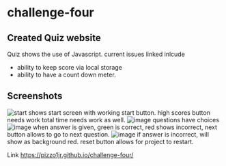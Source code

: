 # challenge-four

## Created Quiz website
Quiz shows the use of Javascript. current issues linked inlcude
- ability to keep score via local storage
- ability to have a count down meter.

## Screenshots 
![start](https://user-images.githubusercontent.com/102200085/166171897-5ef67a60-1f02-41d3-815d-695274993a1e.JPG)
shows start screen with working start button. 
high scores button needs work
total time needs work as well.
![image](https://user-images.githubusercontent.com/102200085/166171921-4229b153-d52b-48f6-94a5-031d25263ced.png)
questions have choices 
![image](https://user-images.githubusercontent.com/102200085/166171943-0d71f67e-ffa7-44e5-a09a-fb28d398f498.png)
when answer is given, green is correct, red shows incorrect, next button allows to go to next question.
![image](https://user-images.githubusercontent.com/102200085/166171985-fef35ee1-ac46-43dc-ab9d-3d2fc1c3d282.png)
if answer is incorrect, will show as background red.
reset button allows for project to restart. 

Link
https://pizzo1jr.github.io/challenge-four/
